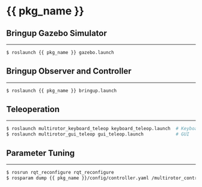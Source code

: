 # {{ pkg_name }}

## Bringup Gazebo Simulator

---

```bash
$ roslaunch {{ pkg_name }} gazebo.launch
```

## Bringup Observer and Controller

---

```bash
$ roslaunch {{ pkg_name }} bringup.launch
```

## Teleoperation

---

```bash
$ roslaunch multirotor_keyboard_teleop keyboard_teleop.launch  # Keyboard
$ roslaunch multirotor_gui_teleop gui_teleop.launch            # GUI
```

## Parameter Tuning

---

```bash
$ rosrun rqt_reconfigure rqt_reconfigure
$ rosparam dump {{ pkg_name }}/config/controller.yaml /multirotor_controller
```
